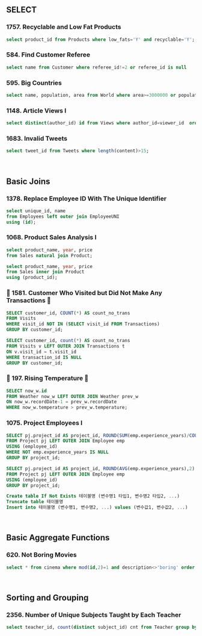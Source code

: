 ## SELECT
### 1757. Recyclable and Low Fat Products
```sql
select product_id from Products where low_fats='Y' and recyclable='Y';
```

### 584. Find Customer Referee
```sql
select name from Customer where referee_id!=2 or referee_id is null
```

### 595. Big Countries
```sql
select name, population, area from World where area>=3000000 or population>=25000000;
```

### 1148. Article Views I
```sql
select distinct(author_id) id from Views where author_id=viewer_id  order by id asc;
```

### 1683. Invalid Tweets
```sql
select tweet_id from Tweets where length(content)>15;
```

<br>

## Basic Joins
### 1378. Replace Employee ID With The Unique Identifier
```sql
select unique_id, name
from Employees left outer join EmployeeUNI
using (id);
```

### 1068. Product Sales Analysis I
```sql
select product_name, year, price
from Sales natural join Product;
```
```sql
select product_name, year, price
from Sales inner join Product
using (product_id);
```

### 🐳 1581. Customer Who Visited but Did Not Make Any Transactions 🐳
```sql
SELECT customer_id, COUNT(*) AS count_no_trans
FROM Visits
WHERE visit_id NOT IN (SELECT visit_id FROM Transactions)
GROUP BY customer_id;
```
```sql
SELECT customer_id, count(*) AS count_no_trans
FROM Visits v LEFT OUTER JOIN Transactions t
ON v.visit_id = t.visit_id
WHERE transaction_id IS NULL
GROUP BY customer_id;
```

### 🐳 197. Rising Temperature 🐳
```sql
SELECT now_w.id
FROM Weather now_w LEFT OUTER JOIN Weather prev_w
ON now_w.recordDate-1 = prev_w.recordDate
WHERE now_w.temperature > prev_w.temperature;
```

### 1075. Project Employees I

```sql
SELECT pj.project_id AS project_id, ROUND(SUM(emp.experience_years)/COUNT(pj.project_id),2) AS average_years
FROM Project pj LEFT OUTER JOIN Employee emp
USING (employee_id)
WHERE NOT emp.experience_years IS NULL
GROUP BY project_id;
```
```sql
SELECT pj.project_id AS project_id, ROUND(AVG(emp.experience_years),2) AS average_years
FROM Project pj LEFT OUTER JOIN Employee emp
USING (employee_id)
GROUP BY project_id;
```


```sql
Create table If Not Exists 테이블명 (변수명1 타입1, 변수명2 타입2, ...)
Truncate table 테이블명
Insert into 테이블명 (변수명1, 변수명2, ...) values (변수값1, 변수값2, ...)
```


<br>

## Basic Aggregate Functions
### 620. Not Boring Movies
```sql
select * from cinema where mod(id,2)=1 and description<>'boring' order by rating desc;
```



<br>

## Sorting and Grouping

### 2356. Number of Unique Subjects Taught by Each Teacher

```sql
select teacher_id, count(distinct subject_id) cnt from Teacher group by teacher_id;
```
